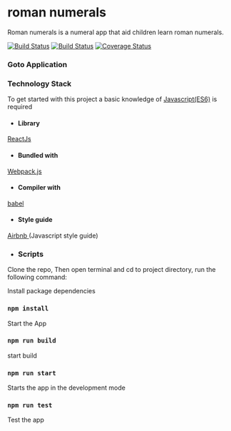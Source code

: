# roman numerals
Roman numerals is a numeral app that aid children learn roman numerals.

[![Build Status](https://travis-ci.com/Nennyfills/roman-numerals.svg?branch=main)](https://travis-ci.com/Nennyfills/roman-numerals)
[![Build Status](https://travis-ci.org/Nennyfills/roman-numerals.svg?branch=main)](https://travis-ci.org/Nennyfills/roman-numerals)
[![Coverage Status](https://coveralls.io/repos/github/Nennyfills/roman-numerals/badge.svg?branch=main)](https://coveralls.io/github/Nennyfills/roman-numerals?branch=main)

### Goto Application


### Technology Stack

To get started with this project a basic knowledge of
[Javascript(ES6)](https://es6.io/) is required

- #### __Library__
[ReactJs](https://reactjs.org/)

- #### __Bundled with__
[Webpack.js](https://webpack.js.org)

- #### __Compiler with__
[babel](https://babeljs.io/)

- #### __Style guide__
[Airbnb ](https://github.com/airbnb/javascript)(Javascript style guide)

- ###  Scripts

Clone the repo, Then open terminal and cd to project directory, run the following command: 

Install package dependencies
### `npm install`

Start the App

### `npm run build`
start build

### `npm run start`
Starts the app in the development mode

### `npm run test`
Test the app

